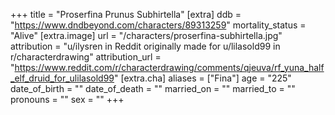 +++
title = "Proserfina Prunus Subhirtella"
[extra]
ddb = "https://www.dndbeyond.com/characters/89313259"
mortality_status = "Alive"
[extra.image]
url = "/characters/proserfina-subhirtella.jpg"
attribution = "u/ilysren in Reddit originally made for u/lilasold99 in r/characterdrawing"
attribution_url = "https://www.reddit.com/r/characterdrawing/comments/qjeuva/rf_yuna_half_elf_druid_for_ulilasold99"
[extra.cha]
aliases = ["Fina"]
age = "225"
date_of_birth = ""
date_of_death = ""
married_on = ""
married_to = ""
pronouns = ""
sex = ""
+++

